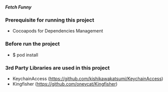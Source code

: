 ##### Fetch Funny

### Prerequisite for running this project
  - Cocoapods for Dependencies Management

### Before run the project
  - $ pod install

### 3rd Party Libraries are used in this project
  - KeychainAccess (https://github.com/kishikawakatsumi/KeychainAccess)
  - Kingfisher (https://github.com/onevcat/Kingfisher)

